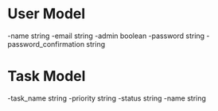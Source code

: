 # User Model
-name string
-email  string
-admin  boolean
-password string
-password_confirmation  string

# Task Model
-task_name  string
-priority string
-status string
-name  string
